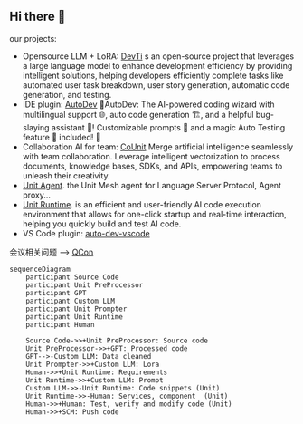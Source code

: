 ## Hi there 👋

our projects:

- Opensource LLM + LoRA: [DevTi](https://github.com/unit-mesh/devti) s an open-source project that leverages a large language model to enhance development efficiency by providing intelligent solutions, helping developers efficiently complete tasks like automated user task breakdown, user story generation, automatic code generation, and testing.
- IDE plugin: [AutoDev](https://github.com/unit-mesh/auto-dev) 🧙‍AutoDev: The AI-powered coding wizard with multilingual support 🌐, auto code generation 🏗️, and a helpful bug-slaying assistant 🐞! Customizable prompts 🎨 and a magic Auto Testing feature 🧪 included! 🚀
- Collaboration AI for team: [CoUnit](https://github.com/unit-mesh/co-unit) Merge artificial intelligence seamlessly with team collaboration. Leverage intelligent vectorization to process documents, knowledge bases, SDKs, and APIs, empowering teams to unleash their creativity. 
- [Unit Agent](https://github.com/unit-mesh/unit-agent).  the Unit Mesh agent for Language Server Protocol, Agent proxy...
- [Unit Runtime](https://github.com/unit-mesh/unit-runtime). is an efficient and user-friendly AI code execution environment that allows for one-click startup and real-time interaction, helping you quickly build and test AI code.
- VS Code plugin: [auto-dev-vscode](https://github.com/unit-mesh/auto-dev-vscode)

会议相关问题 --> [QCon](https://github.com/unit-mesh/conf)

```mermaid
sequenceDiagram
    participant Source Code
    participant Unit PreProcessor
    participant GPT
    participant Custom LLM
    participant Unit Prompter
    participant Unit Runtime
    participant Human

    Source Code->>+Unit PreProcessor: Source code
    Unit PreProcessor->>+GPT: Processed code
    GPT-->-Custom LLM: Data cleaned
    Unit Prompter->>+Custom LLM: Lora
    Human->>+Unit Runtime: Requirements
    Unit Runtime->>+Custom LLM: Prompt
    Custom LLM->>-Unit Runtime: Code snippets (Unit)
    Unit Runtime->>-Human: Services, component  (Unit)
    Human->>+Human: Test, verify and modify code (Unit)
    Human->>+SCM: Push code
```


<!--

**Here are some ideas to get you started:**

🙋‍♀️ A short introduction - what is your organization all about?
🌈 Contribution guidelines - how can the community get involved?
👩‍💻 Useful resources - where can the community find your docs? Is there anything else the community should know?
🍿 Fun facts - what does your team eat for breakfast?
🧙 Remember, you can do mighty things with the power of [Markdown](https://docs.github.com/github/writing-on-github/getting-started-with-writing-and-formatting-on-github/basic-writing-and-formatting-syntax)
-->
